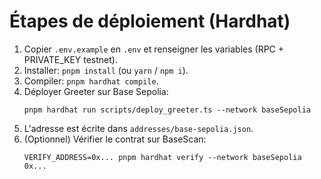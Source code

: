 # Étapes de déploiement (Hardhat)

1. Copier `.env.example` en `.env` et renseigner les variables (RPC + PRIVATE_KEY testnet).
2. Installer: `pnpm install` (ou `yarn` / `npm i`).
3. Compiler: `pnpm hardhat compile`.
4. Déployer Greeter sur Base Sepolia:
   ```
   pnpm hardhat run scripts/deploy_greeter.ts --network baseSepolia
   ```
5. L'adresse est écrite dans `addresses/base-sepolia.json`.
6. (Optionnel) Vérifier le contrat sur BaseScan:
   ```
   VERIFY_ADDRESS=0x... pnpm hardhat verify --network baseSepolia 0x...
   ```
